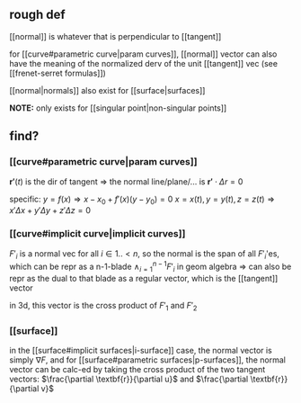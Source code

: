 ## rough def
[[normal]] is whatever that is perpendicular to [[tangent]]

for [[curve#parametric curve|param curves]], [[normal]] vector can also have the meaning of the normalized derv of the unit [[tangent]] vec (see [[frenet-serret formulas]])

[[normal|normals]] also exist for [[surface|surfaces]]

**NOTE:** only exists for [[singular point|non-singular points]]

## find?
### [[curve#parametric curve|param curves]]
$\mathbf{r'}(t)$ is the dir of tangent => the normal line/plane/... is $\mathbf{r'} \cdot \Delta r = 0$

specific:
$y=f(x) \Rightarrow x - x_0 + f'(x)(y - y_0) = 0$
$x=x(t),y=y(t),z=z(t) \Rightarrow x'\Delta x + y'\Delta y + z'\Delta z = 0$

### [[curve#implicit curve|implicit curves]]
$F'_i$ is a normal vec for all $i \in 1..<n$, so the normal is the span of all $F'_i$'es, which can be repr as a n-1-blade $\wedge_{i=1}^{n-1} F'_i$ in geom algebra => can also be repr as the dual to that blade as a regular vector, which is the [[tangent]] vector

in 3d, this vector is the cross product of $F'_1$ and $F'_2$

### [[surface]]
in the [[surface#implicit surfaces|i-surface]] case, the normal vector is simply $\nabla F$, and for [[surface#parametric surfaces|p-surfaces]], the normal vector can be calc-ed by taking the cross product of the two tangent vectors: $\frac{\partial \textbf{r}}{\partial u}$ and $\frac{\partial \textbf{r}}{\partial v}$
